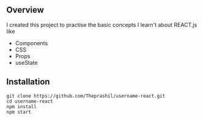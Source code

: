 ## Overview

I created this project to practise the basic concepts I learn't about REACT.js like

- Components
- CSS
- Props
- useState

## Installation

```
git clone https://github.com/Theprashil/username-react.git
cd username-react
npm install
npm start
```
